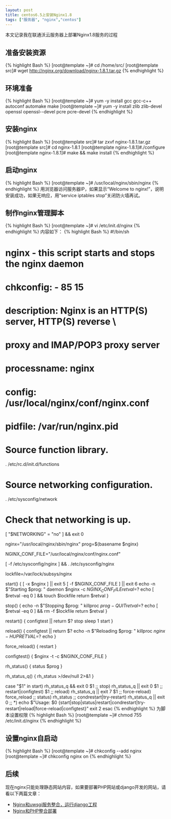 ```yaml
---
layout: post
title: centos6.5上安装Nginx1.8
tags: ["服务器", "nginx","centos"]
---
```


  本文记录我在联通沃云服务器上部署Nginx1.8服务的过程

## 准备安装资源

{% highlight Bash %}
[root@template ~]# cd /home/src/
[root@template src]# wget http://nginx.org/download/nginx-1.8.1.tar.gz
{% endhighlight %}

## 环境准备

{% highlight Bash %}
[root@template ~]# yum -y install gcc gcc-c++ autoconf automake make
[root@template ~]# yum -y install zlib zlib-devel openssl openssl--devel pcre pcre-devel
{% endhighlight %}

## 安装nginx
{% highlight Bash %}
[root@template src]# tar zxvf nginx-1.8.1.tar.gz
[root@template src]# cd nginx-1.8.1
[root@template nginx-1.8.1]#./configure
[root@template nginx-1.8.1]# make && make install
{% endhighlight %}

## 启动nginx
{% highlight Bash %}
[root@template ~]# /usr/local/nginx/sbin/nginx
{% endhighlight %}
用浏览器访问服务器IP，如果显示“Welcome to nginx!”，说明安装成功，如果无响应，用“service iptables stop”关闭防火墙再试。

## 制作nginx管理脚本
{% highlight Bash %}
[root@template ~]# vi /etc/init.d/nginx
{% endhighlight %}
内容如下：
{% highlight Bash %}
#!/bin/sh
#
# nginx - this script starts and stops the nginx daemon
#
# chkconfig:   - 85 15
# description:  Nginx is an HTTP(S) server, HTTP(S) reverse \
#               proxy and IMAP/POP3 proxy server
# processname: nginx
# config:      /usr/local/nginx/conf/nginx.conf
# pidfile:     /var/run/nginx.pid
  
# Source function library.
. /etc/rc.d/init.d/functions
  
# Source networking configuration.
. /etc/sysconfig/network
  
# Check that networking is up.
[ "$NETWORKING" = "no" ] && exit 0
  
nginx="/usr/local/nginx/sbin/nginx"
prog=$(basename $nginx)

NGINX_CONF_FILE="/usr/local/nginx/conf/nginx.conf"
  
[ -f /etc/sysconfig/nginx ] && . /etc/sysconfig/nginx
  
lockfile=/var/lock/subsys/nginx  

start() {
    [ -x $nginx ] || exit 5
    [ -f $NGINX_CONF_FILE ] || exit 6
    echo -n $"Starting $prog: "
    daemon $nginx -c $NGINX_CONF_FILE
    retval=$?
    echo
    [ $retval -eq 0 ] && touch $lockfile
    return $retval
}
  
stop() {
    echo -n $"Stopping $prog: "
    killproc $prog -QUIT
    retval=$?
    echo
    [ $retval -eq 0 ] && rm -f $lockfile
    return $retval
}
  
restart() {
    configtest || return $?
    stop
    sleep 1
    start
}
  
reload() {
    configtest || return $?
    echo -n $"Reloading $prog: "
    killproc $nginx -HUP
    RETVAL=$?
    echo
}
  
force_reload() {
    restart
}
  
configtest() {
  $nginx -t -c $NGINX_CONF_FILE
}
  
rh_status() {
    status $prog
}
  
rh_status_q() {
    rh_status >/dev/null 2>&1
}
  
case "$1" in
    start)
        rh_status_q && exit 0
        $1
        ;;
    stop)
        rh_status_q || exit 0
        $1
        ;;
    restart|configtest)
        $1
        ;;
    reload)
        rh_status_q || exit 7
        $1
        ;;
    force-reload)
        force_reload
        ;;
    status)
        rh_status
        ;;
    condrestart|try-restart)
        rh_status_q || exit 0
            ;;
    *)
        echo $"Usage: $0 {start|stop|status|restart|condrestart|try-restart|reload|force-reload|configtest}"
        exit 2
esac 
{% endhighlight %}
为脚本设置权限
{% highlight Bash %}
[root@template ~]# chmod 755 /etc/init.d/nginx
{% endhighlight %}

## 设置nginx自启动
{% highlight Bash %}
[root@template ~]# chkconfig --add nginx
[root@template ~]# chkconfig nginx on
{% endhighlight %}

## 后续
现在nginx只能处理静态网站内容，如果要部署PHP网站或django开发的网站，请看以下两篇文章：

* <a href="/3-centos6-nginx-uwsgi-django1.6/" target="_blank">Nginx和uwsgi服务整合，运行django工程</a>
* <a href="http://www.zhuangyan.cn/4-centos6-nginx-php5.2/" target="_blank">Nginx和PHP整合部署</a>
